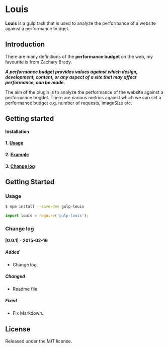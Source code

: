 # Louis

**Louis** is a gulp task that is used to analyze the performance of a website against a performance budget.


## Introduction

There are many definitions of the **performance budget** on the web, my favourite is from Zachary Brady.

***A performance budget provides values against which design, development, content, or any aspect of a site that may affect performance, can be made.***

The aim of the plugin is to analyze the performance of the website against a performance bugdet. There are various metrics against which we can set a performance budget e.g. number of requests, imageSize etc.


## Getting started


#### Installation
#### 1. [Usage](#usage)
#### 2. [Example](#example)
#### 3. [Change log](#change-log)

## Getting Started


### Usage

```bash
$ npm install --save-dev gulp-louis
```

```js
import louis = require('gulp-louis');
```
### Change log
#### [0.0.1] - 2015-02-16
##### Added
- Change log.

##### Changed
- Readme file

##### Fixed
- Fix Markdown.



## License

Released under the MIT license.